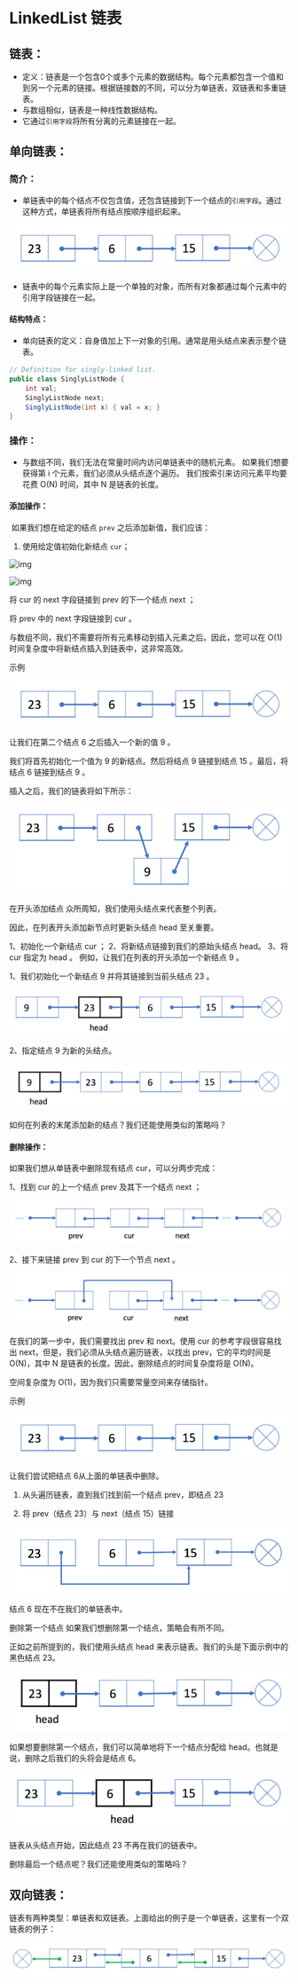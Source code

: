 # LinkedList 链表

## 链表：

* 定义：链表是一个包含0个或多个元素的数据结构。每个元素都包含一个值和到另一个元素的链接。根据链接数的不同，可以分为单链表，双链表和多重链表。
* 与数组相似，链表是一种线性数据结构。
* 它通过`引用字段`将所有分离的元素链接在一起。

## 单向链表：

### 简介：

* 单链表中的每个结点不仅包含值，还包含链接到下一个结点的`引用字段`。通过这种方式，单链表将所有结点按顺序组织起来。

![img](LinkedList.assets/screen-shot-2018-04-12-at-152754.png)

* 链表中的每个元素实际上是一个单独的对象，而所有对象都通过每个元素中的引用字段链接在一起。

#### 结构特点：

* 单向链表的定义：自身值加上下一对象的引用。通常是用头结点来表示整个链表。

```java
// Definition for singly-linked list.
public class SinglyListNode {
    int val;
    SinglyListNode next;
    SinglyListNode(int x) { val = x; }
}
```

### 操作：

* 与数组不同，我们无法在常量时间内访问单链表中的随机元素。 如果我们想要获得第 i 个元素，我们必须从头结点逐个遍历。 我们按索引来访问元素平均要花费 O(N) 时间，其中 N 是链表的长度。

#### 添加操作：

​	如果我们想在给定的结点 `prev` 之后添加新值，我们应该：

1. 使用给定值初始化新结点 `cur`；

![img](https://aliyun-lc-upload.oss-cn-hangzhou.aliyuncs.com/aliyun-lc-upload/uploads/2018/08/05/screen-shot-2018-04-25-at-163224.png)

![img](https://aliyun-lc-upload.oss-cn-hangzhou.aliyuncs.com/aliyun-lc-upload/uploads/2018/08/05/screen-shot-2018-04-25-at-163224.png)

将 cur 的 next 字段链接到 prev 的下一个结点 next ；

将 prev 中的 next 字段链接到 cur 。

与数组不同，我们不需要将所有元素移动到插入元素之后。因此，您可以在 O(1) 时间复杂度中将新结点插入到链表中，这非常高效。

 

示例

![img](LinkedList.assets/screen-shot-2018-04-12-at-152754-1406130.png)


让我们在第二个结点 6 之后插入一个新的值 9 。

我们将首先初始化一个值为 9 的新结点。然后将结点 9 链接到结点 15 。最后，将结点 6 链接到结点 9 。

插入之后，我们的链表将如下所示：

![img](LinkedList.assets/screen-shot-2018-04-12-at-154238.png)





在开头添加结点
众所周知，我们使用头结点来代表整个列表。

因此，在列表开头添加新节点时更新头结点 head 至关重要。

1、初始化一个新结点 cur ；
2、将新结点链接到我们的原始头结点 head。
3、将 cur 指定为 head 。
例如，让我们在列表的开头添加一个新结点 9 。

1、我们初始化一个新结点 9 并将其链接到当前头结点 23 。

![img](LinkedList.assets/screen-shot-2018-04-19-at-125118.png)

2、指定结点 9 为新的头结点。

![img](LinkedList.assets/screen-shot-2018-04-19-at-125350.png)

如何在列表的末尾添加新的结点？我们还能使用类似的策略吗？

#### 删除操作：

如果我们想从单链表中删除现有结点 cur，可以分两步完成：

1、找到 cur 的上一个结点 prev 及其下一个结点 next ；

![img](LinkedList.assets/screen-shot-2018-04-26-at-203558.png)

2、接下来链接 prev 到 cur 的下一个节点 next 。

![img](LinkedList.assets/screen-shot-2018-04-26-at-203640.png)

在我们的第一步中，我们需要找出 prev 和 next。使用 cur 的参考字段很容易找出 next，但是，我们必须从头结点遍历链表，以找出 prev，它的平均时间是 O(N)，其中 N 是链表的长度。因此，删除结点的时间复杂度将是 O(N)。

空间复杂度为 O(1)，因为我们只需要常量空间来存储指针。

示例

![img](LinkedList.assets/screen-shot-2018-04-12-at-152754-20210519143912638.png)

让我们尝试把结点 6从上面的单链表中删除。

1. 从头遍历链表，直到我们找到前一个结点 prev，即结点 23

2. 将 prev（结点 23）与 next（结点 15）链接

![img](LinkedList.assets/screen-shot-2018-04-12-at-154821.png)

结点 6 现在不在我们的单链表中。

 

删除第一个结点
如果我们想删除第一个结点，策略会有所不同。

正如之前所提到的，我们使用头结点 head 来表示链表。我们的头是下面示例中的黑色结点 23。

![img](LinkedList.assets/screen-shot-2018-04-19-at-130024.png)



如果想要删除第一个结点，我们可以简单地将下一个结点分配给 head。也就是说，删除之后我们的头将会是结点 6。

![img](LinkedList.assets/screen-shot-2018-04-19-at-130031.png)

链表从头结点开始，因此结点 23 不再在我们的链表中。

删除最后一个结点呢？我们还能使用类似的策略吗？



## 双向链表：

链表有两种类型：单链表和双链表。上面给出的例子是一个单链表，这里有一个双链表的例子：

![img](LinkedList.assets/screen-shot-2018-04-17-at-161130.png)

